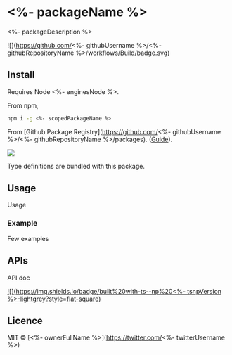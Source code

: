 # <%- packageName %>

<%- packageDescription %>

![](https://github.com/<%- githubUsername %>/<%- githubRepositoryName %>/workflows/Build/badge.svg)

## Install

Requires Node <%- enginesNode %>.

From npm,

```sh
npm i -g <%- scopedPackageName %>
```

From [Github Package Registry](https://github.com/<%- githubUsername %>/<%- githubRepositoryName %>/packages). ([Guide](https://help.github.com/en/github/managing-packages-with-github-packages/configuring-npm-for-use-with-github-packages)).

[![](https://img.shields.io/badge/TypeScript-Ready-blue.svg)](https://www.typescriptlang.org/)

Type definitions are bundled with this package.

## Usage

Usage

### Example

Few examples

## APIs

API doc

[![](https://img.shields.io/badge/built%20with-ts--np%20<%- tsnpVersion %>-lightgrey?style=flat-square)](https://github.com/vajahath/generator-ts-np)

## Licence

MIT &copy; [<%- ownerFullName %>](https://twitter.com/<%- twitterUsername %>)
